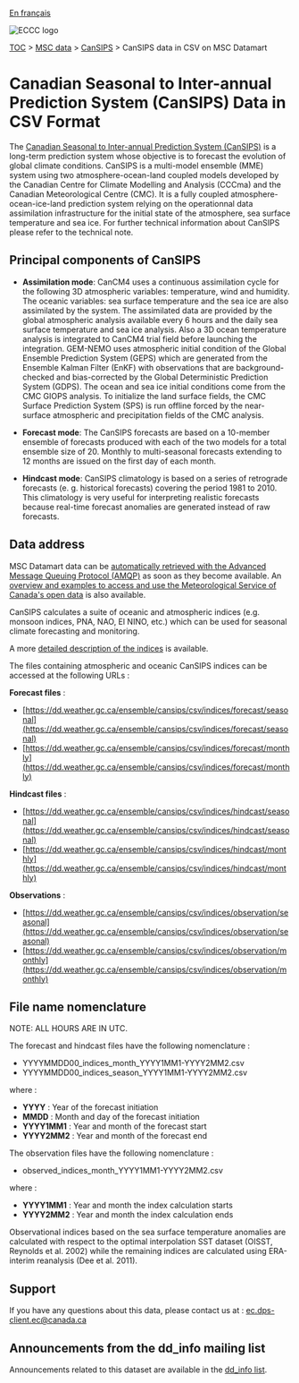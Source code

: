 [En français](readme_cansips-datamartcsv_fr.md)

![ECCC logo](../../img_eccc-logo.png)

[TOC](../../readme_en.md) > [MSC data](../readme_en.md) > [CanSIPS](readme_cansips_en.md) > CanSIPS data in CSV on MSC Datamart

# Canadian Seasonal to Inter-annual Prediction System (CanSIPS) Data in CSV Format

The [Canadian Seasonal to Inter-annual Prediction System (CanSIPS)](readme_cansips_en.md) is a long-term prediction system whose objective is to forecast the evolution of global climate conditions. CanSIPS is a multi-model ensemble (MME) system using two atmosphere-ocean-land coupled models developed by the Canadian Centre for Climate Modelling and Analysis (CCCma) and the Canadian Meteorological Centre (CMC). It is a fully coupled atmosphere-ocean-ice-land prediction system relying on the operationnal data assimilation infrastructure for the initial state of the atmosphere, sea surface temperature and sea ice. For further technical information about CanSIPS please refer to the technical note.

## Principal components of CanSIPS
    
* __Assimilation mode__: CanCM4 uses a continuous assimilation cycle for the following 3D atmospheric variables: temperature, wind and humidity. The oceanic variables: sea surface temperature and the sea ice are also assimilated by the system. The assimilated data are provided by the global atmospheric analysis available every 6 hours and the daily sea surface temperature and sea ice analysis. Also a 3D ocean temperature analysis is integrated to CanCM4 trial field before launching the integration. GEM-NEMO uses atmospheric initial condition of the Global Ensemble Prediction System (GEPS) which are generated from the Ensemble Kalman Filter (EnKF) with observations that are background-checked and bias-corrected by the Global Deterministic Prediction System (GDPS). The ocean and sea ice initial conditions come from the CMC GIOPS analysis. To initialize the land surface fields, the CMC Surface Prediction System (SPS) is run offline forced by the near-surface atmospheric and precipitation fields of the CMC analysis.

* __Forecast mode__: The CanSIPS forecasts are based on a 10-member ensemble of forecasts produced with each of the two models for a total ensemble size of 20. Monthly to multi-seasonal forecasts extending to 12 months are issued on the first day of each month.

* __Hindcast mode__: CanSIPS climatology is based on a series of retrograde forecasts (e. g. historical forecasts) covering the period 1981 to 2010. This climatology is very useful for interpreting realistic forecasts because real-time forecast anomalies are generated instead of raw forecasts.  

## Data address 

MSC Datamart data can be [automatically retrieved with the Advanced Message Queuing Protocol (AMQP)](../../msc-datamart/amqp_en.md) as soon as they become available. An [overview and examples to access and use the Meteorological Service of Canada's open data](../../usage/readme_en.md) is also available.

CanSIPS calculates a suite of oceanic and atmospheric indices (e.g. monsoon indices, PNA, NAO, El NINO, etc.) which can be used for seasonal climate forecasting and monitoring. 

A more [detailed description of the indices](https://collaboration.cmc.ec.gc.ca/cmc/cmos/public_doc/msc-data/nwp_cansips/indices_CANSIPS_e.pdf) is available.

The files containing atmospheric and oceanic CanSIPS indices can be accessed at the following URLs :

__Forecast files__ :

* [https://dd.weather.gc.ca/ensemble/cansips/csv/indices/forecast/seasonal](https://dd.weather.gc.ca/ensemble/cansips/csv/indices/forecast/seasonal)
* [https://dd.weather.gc.ca/ensemble/cansips/csv/indices/forecast/monthly](https://dd.weather.gc.ca/ensemble/cansips/csv/indices/forecast/monthly)

__Hindcast files__ :

* [https://dd.weather.gc.ca/ensemble/cansips/csv/indices/hindcast/seasonal](https://dd.weather.gc.ca/ensemble/cansips/csv/indices/hindcast/seasonal)
* [https://dd.weather.gc.ca/ensemble/cansips/csv/indices/hindcast/monthly](https://dd.weather.gc.ca/ensemble/cansips/csv/indices/hindcast/monthly)

__Observations__ :

* [https://dd.weather.gc.ca/ensemble/cansips/csv/indices/observation/seasonal](https://dd.weather.gc.ca/ensemble/cansips/csv/indices/observation/seasonal)
* [https://dd.weather.gc.ca/ensemble/cansips/csv/indices/observation/monthly](https://dd.weather.gc.ca/ensemble/cansips/csv/indices/observation/monthly)

## File name nomenclature 

NOTE: ALL HOURS ARE IN UTC.

The forecast and hindcast files have the following nomenclature :

* YYYYMMDD00_indices_month_YYYY1MM1-YYYY2MM2.csv
* YYYYMMDD00_indices_season_YYYY1MM1-YYYY2MM2.csv

where :

* __YYYY__ : Year of the forecast initiation
* __MMDD__ : Month and day of the forecast initiation
* __YYYY1MM1__ : Year and month of the forecast start
* __YYYY2MM2__ : Year and month of the forecast end 

The observation files have the following nomenclature :

* observed_indices_month_YYYY1MM1-YYYY2MM2.csv

where :

* __YYYY1MM1__ : Year and month the index calculation starts
* __YYYY2MM2__ : Year and month the index calculation ends

Observational indices based on the sea surface temperature anomalies are calculated with respect to the optimal interpolation SST dataset (OISST, Reynolds et al. 2002) while the remaining indices are calculated using ERA-interim reanalysis (Dee et al. 2011).

## Support

If you have any questions about this data, please contact us at : [ec.dps-client.ec@canada.ca](mailto:ec.dps-client.ec@canada.ca)

## Announcements from the dd_info mailing list 

Announcements related to this dataset are available in the [dd_info list](https://comm.collab.science.gc.ca/mailman3/postorius/lists/dd_info.comm.collab.science.gc.ca/).
